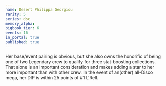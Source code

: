 ```yaml
---
name: Desert Philippa Georgiou
rarity: 5
series: dsc
memory_alpha:
bigbook_tier: 6
events: 16
in_portal: true
published: true
---
```


Her base/event pairing is obvious, but she also owns the honorific of being one of two Legendary crew to qualify for three stat-boosting collections. That alone is an important consideration and makes adding a star to her more important than with other crew. In the event of an(other) all-Disco mega, her DIP is within 25 points of #1 L'Rell.
